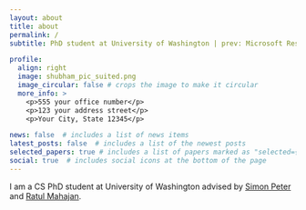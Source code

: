 ```yaml
---
layout: about
title: about
permalink: /
subtitle: PhD student at University of Washington | prev: Microsoft Research India

profile:
  align: right
  image: shubham_pic_suited.png
  image_circular: false # crops the image to make it circular
  more_info: >
    <p>555 your office number</p>
    <p>123 your address street</p>
    <p>Your City, State 12345</p>

news: false  # includes a list of news items
latest_posts: false  # includes a list of the newest posts
selected_papers: true # includes a list of papers marked as "selected={true}"
social: true  # includes social icons at the bottom of the page
---
```


I am a CS PhD student at University of Washington advised by [Simon Peter](https://homes.cs.washington.edu/~simpeter/) and [Ratul Mahajan](https://ratul.org). 
